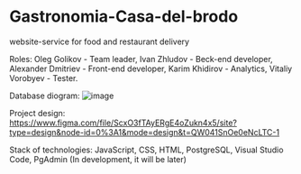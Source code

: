 # Gastronomia-Casa-del-brodo
website-service for food and restaurant delivery

Roles: Oleg Golikov - Team leader, Ivan Zhludov - Beck-end developer, Alexander Dmitriev - Front-end developer, Karim Khidirov - Analytics, Vitaliy Vorobyev - Tester.

Database diogram:
![image](https://github.com/Sponk1/Gastronomia-Casa-del-brodo/assets/136521792/2fda3154-079e-4bab-836d-f1f936d67719)


Project design: 
https://www.figma.com/file/ScxO3fTAyERgE4oZukn4x5/site?type=design&node-id=0%3A1&mode=design&t=QW041SnOe0eNcLTC-1

Stack of technologies: JavaScript, CSS, HTML, PostgreSQL, Visual Studio Code, PgAdmin (In development, it will be later)
